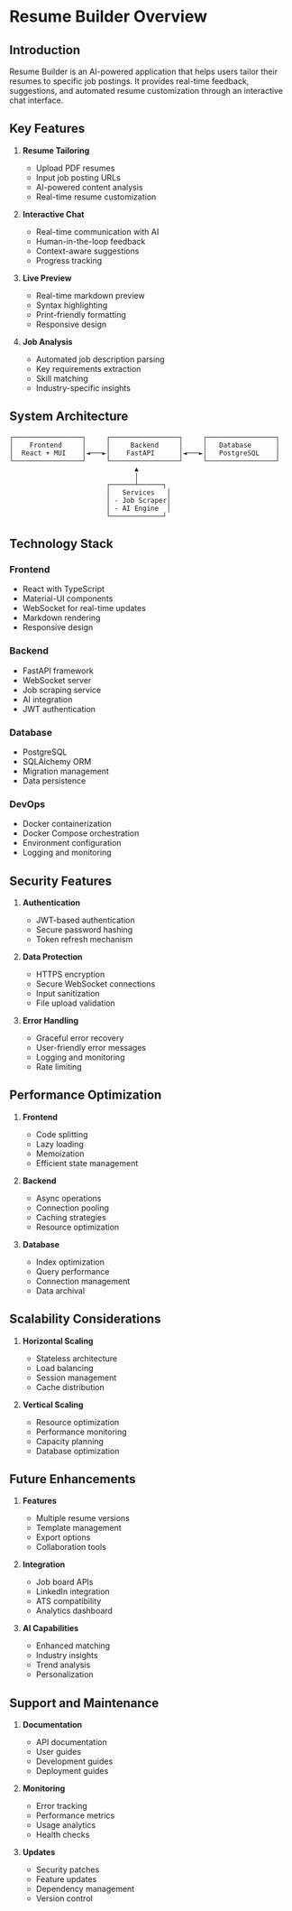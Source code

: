 # Resume Builder Overview

## Introduction
Resume Builder is an AI-powered application that helps users tailor their resumes to specific job postings. It provides real-time feedback, suggestions, and automated resume customization through an interactive chat interface.

## Key Features
1. **Resume Tailoring**
   - Upload PDF resumes
   - Input job posting URLs
   - AI-powered content analysis
   - Real-time resume customization

2. **Interactive Chat**
   - Real-time communication with AI
   - Human-in-the-loop feedback
   - Context-aware suggestions
   - Progress tracking

3. **Live Preview**
   - Real-time markdown preview
   - Syntax highlighting
   - Print-friendly formatting
   - Responsive design

4. **Job Analysis**
   - Automated job description parsing
   - Key requirements extraction
   - Skill matching
   - Industry-specific insights

## System Architecture

```
┌─────────────────┐     ┌─────────────────┐     ┌─────────────────┐
│    Frontend     │     │     Backend     │     │   Database      │
│  React + MUI    │◄───►│    FastAPI      │◄───►│   PostgreSQL    │
└─────────────────┘     └─────────────────┘     └─────────────────┘
                               ▲
                               │
                        ┌──────┴──────┐
                        │   Services   │
                        │ - Job Scraper│
                        │ - AI Engine  │
                        └─────────────┘
```

## Technology Stack

### Frontend
- React with TypeScript
- Material-UI components
- WebSocket for real-time updates
- Markdown rendering
- Responsive design

### Backend
- FastAPI framework
- WebSocket server
- Job scraping service
- AI integration
- JWT authentication

### Database
- PostgreSQL
- SQLAlchemy ORM
- Migration management
- Data persistence

### DevOps
- Docker containerization
- Docker Compose orchestration
- Environment configuration
- Logging and monitoring

## Security Features
1. **Authentication**
   - JWT-based authentication
   - Secure password hashing
   - Token refresh mechanism

2. **Data Protection**
   - HTTPS encryption
   - Secure WebSocket connections
   - Input sanitization
   - File upload validation

3. **Error Handling**
   - Graceful error recovery
   - User-friendly error messages
   - Logging and monitoring
   - Rate limiting

## Performance Optimization
1. **Frontend**
   - Code splitting
   - Lazy loading
   - Memoization
   - Efficient state management

2. **Backend**
   - Async operations
   - Connection pooling
   - Caching strategies
   - Resource optimization

3. **Database**
   - Index optimization
   - Query performance
   - Connection management
   - Data archival

## Scalability Considerations
1. **Horizontal Scaling**
   - Stateless architecture
   - Load balancing
   - Session management
   - Cache distribution

2. **Vertical Scaling**
   - Resource optimization
   - Performance monitoring
   - Capacity planning
   - Database optimization

## Future Enhancements
1. **Features**
   - Multiple resume versions
   - Template management
   - Export options
   - Collaboration tools

2. **Integration**
   - Job board APIs
   - LinkedIn integration
   - ATS compatibility
   - Analytics dashboard

3. **AI Capabilities**
   - Enhanced matching
   - Industry insights
   - Trend analysis
   - Personalization

## Support and Maintenance
1. **Documentation**
   - API documentation
   - User guides
   - Development guides
   - Deployment guides

2. **Monitoring**
   - Error tracking
   - Performance metrics
   - Usage analytics
   - Health checks

3. **Updates**
   - Security patches
   - Feature updates
   - Dependency management
   - Version control 